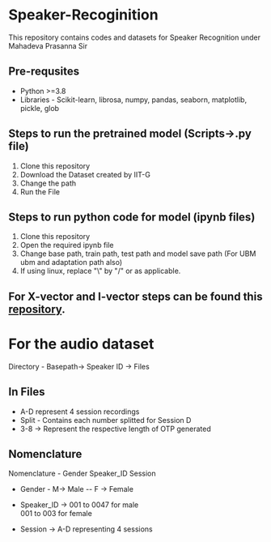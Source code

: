 # Speaker-Recoginition
This repository contains codes and datasets for Speaker Recognition under Mahadeva Prasanna Sir 

## Pre-requsites
- Python >=3.8
- Libraries - Scikit-learn, librosa, numpy, pandas, seaborn, matplotlib, pickle, glob


## Steps to run the pretrained model (Scripts->.py file)
 1. Clone this repository
 2. Download the Dataset created by IIT-G
 3. Change the path 
 4. Run the File

## Steps to run python code for model (ipynb files)
 1. Clone this repository
 2. Open the required ipynb file
 3. Change base path, train path, test path and model save path (For UBM ubm and adaptation path also)
 4. If using linux, replace "\\" by "/" or as applicable. 

## For X-vector and I-vector steps can be found this <a href="https://github.com/jagabandhumishra/I-MSV-Baseline">repository</a>.

# For the audio dataset 
Directory - Basepath-> Speaker ID -> Files 

## In Files 
- A-D represent 4 session recordings
- Split - Contains each number splitted for Session D
- 3-8 -> Represent the respective length of OTP generated

## Nomenclature
Nomenclature - Gender Speaker_ID Session
- Gender - M-> Male
         -- F -> Female
        
- Speaker_ID -> 001 to 0047 for male
              <br> 001 to 003 for female
 
- Session -> A-D representing 4 sessions
